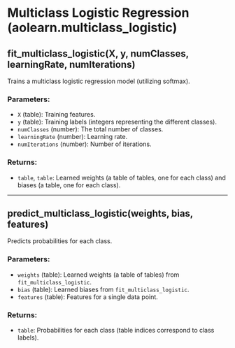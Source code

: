 # Multiclass Logistic Regression (aolearn.multiclass_logistic)

## fit_multiclass_logistic(X, y, numClasses, learningRate, numIterations)
Trains a multiclass logistic regression model (utilizing softmax).

### Parameters:
- `X` (table): Training features.
- `y` (table): Training labels (integers representing the different classes).
- `numClasses` (number): The total number of classes.
- `learningRate` (number): Learning rate.
- `numIterations` (number): Number of iterations.

### Returns:
- `table`, `table`: Learned weights (a table of tables, one for each class) and biases (a table, one for each class).

---

## predict_multiclass_logistic(weights, bias, features)
Predicts probabilities for each class.

### Parameters:
- `weights` (table): Learned weights (a table of tables) from `fit_multiclass_logistic`.
- `bias` (table): Learned biases from `fit_multiclass_logistic`.
- `features` (table): Features for a single data point.

### Returns:
- `table`: Probabilities for each class (table indices correspond to class labels).
